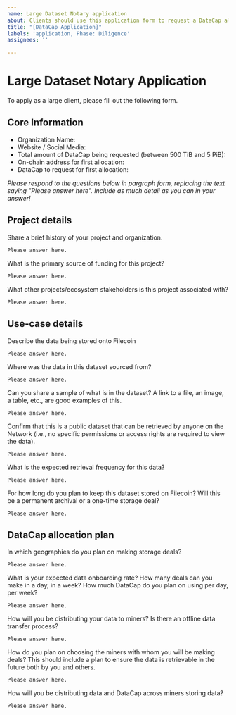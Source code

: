 ```yaml
---
name: Large Dataset Notary application
about: Clients should use this application form to request a DataCap allocation via a LDN for a dataset
title: "[DataCap Application]"
labels: 'application, Phase: Diligence'
assignees: ''

---
```

# Large Dataset Notary Application

To apply as a large client, please fill out the following form. 

## Core Information
- Organization Name: 
- Website / Social Media:
- Total amount of DataCap being requested (between 500 TiB and 5 PiB):
- On-chain address for first allocation:
- DataCap to request for first allocation:

_Please respond to the questions below in pargraph form, replacing the text saying "Please answer here". Include as much detail as you can in your answer!_

## Project details

Share a brief history of your project and organization.
```
Please answer here.
```

What is the primary source of funding for this project?
```
Please answer here.
```

What other projects/ecosystem stakeholders is this project associated with?
```
Please answer here.
```

## Use-case details

Describe the data being stored onto Filecoin
```
Please answer here.
```

Where was the data in this dataset sourced from?
```
Please answer here.
```

Can you share a sample of what is in the dataset? A link to a file, an image, a table, etc., are good examples of this. 
```
Please answer here.
```
        
Confirm that this is a public dataset that can be retrieved by anyone on the Network (i.e., no specific permissions or access rights are required to view the data).
```
Please answer here.
```

What is the expected retrieval frequency for this data?
```
Please answer here.
```

For how long do you plan to keep this dataset stored on Filecoin? Will this be a permanent archival or a one-time storage deal?
```
Please answer here.
```

## DataCap allocation plan

In which geographies do you plan on making storage deals?
```
Please answer here.
```

What is your expected data onboarding rate? How many deals can you make in a day, in a week? How much DataCap do you plan on using per day, per week?
```
Please answer here.
```

How will you be distributing your data to miners? Is there an offline data transfer process?
```
Please answer here.
```

How do you plan on choosing the miners with whom you will be making deals? This should include a plan to ensure the data is retrievable in the future both by you and others.
```
Please answer here.
```

How will you be distributing data and DataCap across miners storing data?
```
Please answer here.
```
